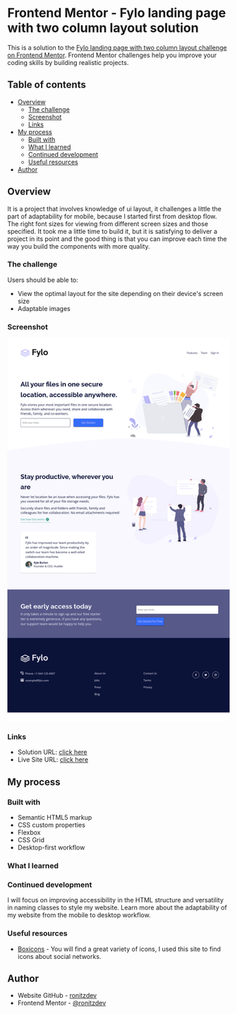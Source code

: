 # Frontend Mentor - Fylo landing page with two column layout solution

This is a solution to the [Fylo landing page with two column layout challenge on Frontend Mentor](https://www.frontendmentor.io/challenges/fylo-landing-page-with-two-column-layout-5ca5ef041e82137ec91a50f5). Frontend Mentor challenges help you improve your coding skills by building realistic projects.

## Table of contents

- [Overview](#overview)
  - [The challenge](#the-challenge)
  - [Screenshot](#screenshot)
  - [Links](#links)
- [My process](#my-process)
  - [Built with](#built-with)
  - [What I learned](#what-i-learned)
  - [Continued development](#continued-development)
  - [Useful resources](#useful-resources)
- [Author](#author)

## Overview

It is a project that involves knowledge of ui layout, it challenges a little the part of adaptability for mobile, because I started first from desktop flow. The right font sizes for viewing from different screen sizes and those specified. It took me a little time to build it, but it is satisfying to deliver a project in its point and the good thing is that you can improve each time the way you build the components with more quality.

### The challenge

Users should be able to:

- View the optimal layout for the site depending on their device's screen size
- Adaptable images

### Screenshot

![Screenshoot](/images/screenshot.png)

### Links

- Solution URL: [click here](https://github.com/ronitzdev/fylo-main)
- Live Site URL: [click here](https://fylo-main-ronitzdev.netlify.app/)

## My process

### Built with

- Semantic HTML5 markup
- CSS custom properties
- Flexbox
- CSS Grid
- Desktop-first workflow

### What I learned

### Continued development

I will focus on improving accessibility in the HTML structure and versatility in naming classes to style my website. Learn more about the adaptability of my website from the mobile to desktop workflow.

### Useful resources

- [Boxicons](https://boxicons.com/) - You will find a great variety of icons, I used this site to find icons about social networks.

## Author

- Website GitHub - [ronitzdev](https://github.com/ronitzdev)
- Frontend Mentor - [@ronitzdev](https://www.frontendmentor.io/profile/RoniGerman)
